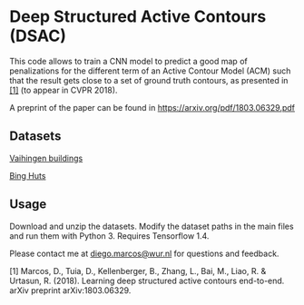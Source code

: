 # Deep Structured Active Contours (DSAC)

This code allows to train a CNN model to predict a good map of penalizations for the different term of an Active Contour Model (ACM) such that the result gets close to a set of ground truth contours, as presented in [[1]](#marcos2018) (to appear in CVPR 2018). 

A preprint of the paper can be found in https://arxiv.org/pdf/1803.06329.pdf

## Datasets

[Vaihingen buildings](https://drive.google.com/open?id=1nenpWH4BdplSiHdfXs0oYfiA5qL42plB)

[Bing Huts](https://drive.google.com/open?id=1Ta21c3jucWFoe5jwiVXXiAgozvdmnQKP)

## Usage

Download and unzip the datasets. Modify the dataset paths in the main files and run them with Python 3. Requires Tensorflow 1.4.

Please contact me at diego.marcos@wur.nl for questions and feedback. 

<a name="marcos2018"></a>
[1] Marcos, D., Tuia, D., Kellenberger, B., Zhang, L., Bai, M., Liao, R. & Urtasun, R. (2018). Learning deep structured active contours end-to-end. arXiv preprint arXiv:1803.06329.
